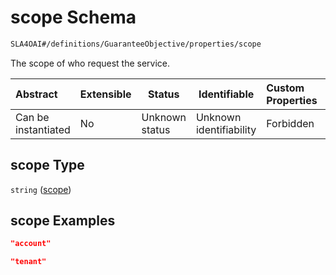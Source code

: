 # scope Schema

```txt
SLA4OAI#/definitions/GuaranteeObjective/properties/scope
```

The scope of who request the service.


| Abstract            | Extensible | Status         | Identifiable            | Custom Properties | Additional Properties | Access Restrictions | Defined In                                                                       |
| :------------------ | ---------- | -------------- | ----------------------- | :---------------- | --------------------- | ------------------- | -------------------------------------------------------------------------------- |
| Can be instantiated | No         | Unknown status | Unknown identifiability | Forbidden         | Allowed               | none                | [SLA4OAI.schema.json\*](../../../out/SLA4OAI.schema.json "open original schema") |

## scope Type

`string` ([scope](sla4oai-definitions-guaranteeobjective-properties-scope.md))

## scope Examples

```json
"account"
```

```json
"tenant"
```
